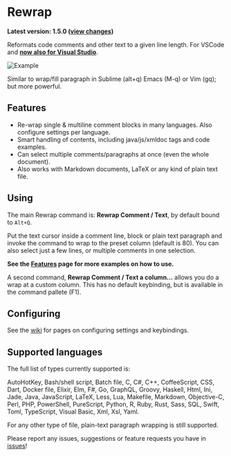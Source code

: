 # Rewrap

**Latest version: 1.5.0 ([view changes](https://github.com/stkb/vscode-rewrap/releases))**
 
Reformats code comments and other text to a given line length. For VSCode and [**now also for Visual Studio**](https://marketplace.visualstudio.com/items?itemName=stkb.Rewrap-18980).

![Example](https://github.com/stkb/Rewrap/wiki/images/example.png)

Similar to wrap/fill paragraph in Sublime (alt+q) Emacs (M-q) or Vim (gq); but more powerful.


## Features ##

* Re-wrap single & multiline comment blocks in many languages. Also configure settings per language.
* Smart handling of contents, including java/js/xmldoc tags and code examples.
* Can select multiple comments/paragraphs at once (even the whole document).
* Also works with Markdown documents, LaTeX or any kind of plain text file.


## Using ##

The main Rewrap command is: **Rewrap Comment / Text**, by default bound to ```Alt+Q```.

Put the text cursor inside a comment line, block or plain text paragraph and invoke the command to wrap to the preset column (default is 80). You can also select just a few lines, or multiple comments in one selection.

**See the [Features](https://github.com/stkb/Rewrap/wiki/Features) page for more examples on how to use.**

A second command, **Rewrap Comment / Text a column...** allows you do a wrap at a custom column. This has no default keybinding, but is available in the command pallete (F1).


## Configuring ##

See the [wiki](https://github.com/stkb/vscode-rewrap/wiki) for pages on configuring settings and keybindings.


## Supported languages ##

The full list of types currently supported is:

AutoHotKey, Bash/shell script, Batch file, C, C#, C++, CoffeeScript, CSS, Dart, Docker file, Elixir, Elm, F#, Go, GraphQL, Groovy, Haskell, Html, Ini, Jade, Java, JavaScript, LaTeX, Less, Lua, Makefile, Markdown, Objective-C, Perl, PHP, PowerShell, PureScript, Python, R, Ruby, Rust, Sass, SQL, Swift, Toml, TypeScript, Visual Basic, Xml, Xsl, Yaml.

For any other type of file, plain-text paragraph wrapping is still supported.

Please report any issues, suggestions or feature requests you have in [issues](https://github.com/stkb/vscode-rewrap/issues)!
